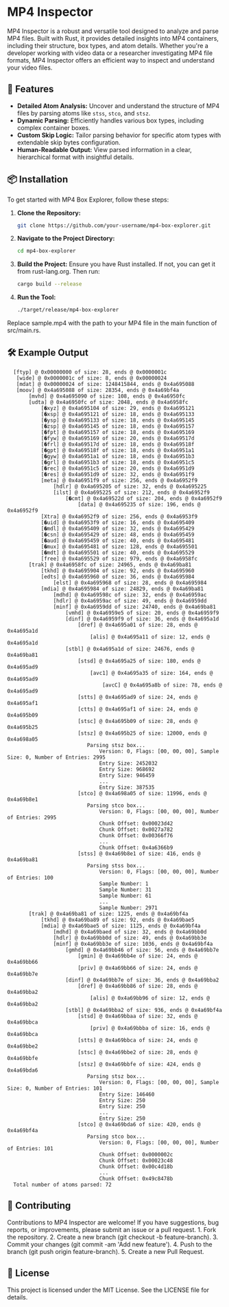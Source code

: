 # MP4 Inspector

MP4 Inspector is a robust and versatile tool designed to analyze and parse MP4 files. Built with Rust, it provides detailed insights into MP4 containers, including their structure, box types, and atom details. Whether you're a developer working with video data or a researcher investigating MP4 file formats, MP4 Inspector offers an efficient way to inspect and understand your video files.

## 🚀 Features

- **Detailed Atom Analysis:** Uncover and understand the structure of MP4 files by parsing atoms like `stss`, `stco`, and `stsz`.
- **Dynamic Parsing:** Efficiently handles various box types, including complex container boxes.
- **Custom Skip Logic:** Tailor parsing behavior for specific atom types with extendable skip bytes configuration.
- **Human-Readable Output:** View parsed information in a clear, hierarchical format with insightful details.

## 📦 Installation

To get started with MP4 Box Explorer, follow these steps:

1. **Clone the Repository:**

   ```bash
   git clone https://github.com/your-username/mp4-box-explorer.git

2. **Navigate to the Project Directory:**
    ```bash
    cd mp4-box-explorer

3. **Build the Project:**
    Ensure you have Rust installed. If not, you can get it from rust-lang.org. Then run:
    ```bash
    cargo build --release
    
4. **Run the Tool:**
   ```bash
   ./target/release/mp4-box-explorer

  Replace sample.mp4 with the path to your MP4 file in the main function of src/main.rs.

## 🛠 Example Output
      [ftyp] @ 0x00000000 of size: 28, ends @ 0x0000001c
       [wide] @ 0x0000001c of size: 8, ends @ 0x00000024
       [mdat] @ 0x00000024 of size: 1248415844, ends @ 0x4a695088
       [moov] @ 0x4a695088 of size: 28354, ends @ 0x4a69bf4a
           [mvhd] @ 0x4a695090 of size: 108, ends @ 0x4a6950fc
           [udta] @ 0x4a6950fc of size: 2048, ends @ 0x4a6958fc
               [�xyz] @ 0x4a695104 of size: 29, ends @ 0x4a695121
               [�xsp] @ 0x4a695121 of size: 18, ends @ 0x4a695133
               [�ysp] @ 0x4a695133 of size: 18, ends @ 0x4a695145
               [�zsp] @ 0x4a695145 of size: 18, ends @ 0x4a695157
               [�fpt] @ 0x4a695157 of size: 18, ends @ 0x4a695169
               [�fyw] @ 0x4a695169 of size: 20, ends @ 0x4a69517d
               [�frl] @ 0x4a69517d of size: 18, ends @ 0x4a69518f
               [�gpt] @ 0x4a69518f of size: 18, ends @ 0x4a6951a1
               [�gyw] @ 0x4a6951a1 of size: 18, ends @ 0x4a6951b3
               [�grl] @ 0x4a6951b3 of size: 18, ends @ 0x4a6951c5
               [�rec] @ 0x4a6951c5 of size: 20, ends @ 0x4a6951d9
               [�res] @ 0x4a6951d9 of size: 32, ends @ 0x4a6951f9
               [meta] @ 0x4a6951f9 of size: 256, ends @ 0x4a6952f9
                   [hdlr] @ 0x4a695205 of size: 32, ends @ 0x4a695225
                   [ilst] @ 0x4a695225 of size: 212, ends @ 0x4a6952f9
                       [�cmt] @ 0x4a69522d of size: 204, ends @ 0x4a6952f9
                           [data] @ 0x4a695235 of size: 196, ends @ 0x4a6952f9
               [Xtra] @ 0x4a6952f9 of size: 256, ends @ 0x4a6953f9
               [�uid] @ 0x4a6953f9 of size: 16, ends @ 0x4a695409
               [�mdl] @ 0x4a695409 of size: 32, ends @ 0x4a695429
               [�csn] @ 0x4a695429 of size: 48, ends @ 0x4a695459
               [�aud] @ 0x4a695459 of size: 40, ends @ 0x4a695481
               [�mux] @ 0x4a695481 of size: 128, ends @ 0x4a695501
               [�mdt] @ 0x4a695501 of size: 40, ends @ 0x4a695529
               [free] @ 0x4a695529 of size: 979, ends @ 0x4a6958fc
           [trak] @ 0x4a6958fc of size: 24965, ends @ 0x4a69ba81
               [tkhd] @ 0x4a695904 of size: 92, ends @ 0x4a695960
               [edts] @ 0x4a695960 of size: 36, ends @ 0x4a695984
                   [elst] @ 0x4a695968 of size: 28, ends @ 0x4a695984
               [mdia] @ 0x4a695984 of size: 24829, ends @ 0x4a69ba81
                   [mdhd] @ 0x4a69598c of size: 32, ends @ 0x4a6959ac
                   [hdlr] @ 0x4a6959ac of size: 49, ends @ 0x4a6959dd
                   [minf] @ 0x4a6959dd of size: 24740, ends @ 0x4a69ba81
                       [vmhd] @ 0x4a6959e5 of size: 20, ends @ 0x4a6959f9
                       [dinf] @ 0x4a6959f9 of size: 36, ends @ 0x4a695a1d
                           [dref] @ 0x4a695a01 of size: 28, ends @ 0x4a695a1d
                               [alis] @ 0x4a695a11 of size: 12, ends @ 0x4a695a1d
                       [stbl] @ 0x4a695a1d of size: 24676, ends @ 0x4a69ba81
                           [stsd] @ 0x4a695a25 of size: 180, ends @ 0x4a695ad9
                               [avc1] @ 0x4a695a35 of size: 164, ends @ 0x4a695ad9
                                   [avcC] @ 0x4a695a8b of size: 78, ends @ 0x4a695ad9
                           [stts] @ 0x4a695ad9 of size: 24, ends @ 0x4a695af1
                           [ctts] @ 0x4a695af1 of size: 24, ends @ 0x4a695b09
                           [stsc] @ 0x4a695b09 of size: 28, ends @ 0x4a695b25
                           [stsz] @ 0x4a695b25 of size: 12000, ends @ 0x4a698a05
                              Parsing stsz box...
                                  Version: 0, Flags: [00, 00, 00], Sample Size: 0, Number of Entries: 2995
                                  Entry Size: 2452032
                                  Entry Size: 968692
                                  Entry Size: 946459
                                  ...
                                  Entry Size: 387535
                           [stco] @ 0x4a698a05 of size: 11996, ends @ 0x4a69b8e1
                              Parsing stco box...
                                  Version: 0, Flags: [00, 00, 00], Number of Entries: 2995
                                  Chunk Offset: 0x00023d42
                                  Chunk Offset: 0x0027a782
                                  Chunk Offset: 0x00366f76
                                  ...
                                  Chunk Offset: 0x4a6366b9
                           [stss] @ 0x4a69b8e1 of size: 416, ends @ 0x4a69ba81
                              Parsing stss box...
                                  Version: 0, Flags: [00, 00, 00], Number of Entries: 100
                                  Sample Number: 1
                                  Sample Number: 31
                                  Sample Number: 61
                                  ...
                                  Sample Number: 2971
           [trak] @ 0x4a69ba81 of size: 1225, ends @ 0x4a69bf4a
               [tkhd] @ 0x4a69ba89 of size: 92, ends @ 0x4a69bae5
               [mdia] @ 0x4a69bae5 of size: 1125, ends @ 0x4a69bf4a
                   [mdhd] @ 0x4a69baed of size: 32, ends @ 0x4a69bb0d
                   [hdlr] @ 0x4a69bb0d of size: 49, ends @ 0x4a69bb3e
                   [minf] @ 0x4a69bb3e of size: 1036, ends @ 0x4a69bf4a
                       [gmhd] @ 0x4a69bb46 of size: 56, ends @ 0x4a69bb7e
                           [gmin] @ 0x4a69bb4e of size: 24, ends @ 0x4a69bb66
                           [priv] @ 0x4a69bb66 of size: 24, ends @ 0x4a69bb7e
                       [dinf] @ 0x4a69bb7e of size: 36, ends @ 0x4a69bba2
                           [dref] @ 0x4a69bb86 of size: 28, ends @ 0x4a69bba2
                               [alis] @ 0x4a69bb96 of size: 12, ends @ 0x4a69bba2
                       [stbl] @ 0x4a69bba2 of size: 936, ends @ 0x4a69bf4a
                           [stsd] @ 0x4a69bbaa of size: 32, ends @ 0x4a69bbca
                               [priv] @ 0x4a69bbba of size: 16, ends @ 0x4a69bbca
                           [stts] @ 0x4a69bbca of size: 24, ends @ 0x4a69bbe2
                           [stsc] @ 0x4a69bbe2 of size: 28, ends @ 0x4a69bbfe
                           [stsz] @ 0x4a69bbfe of size: 424, ends @ 0x4a69bda6
                              Parsing stsz box...
                                  Version: 0, Flags: [00, 00, 00], Sample Size: 0, Number of Entries: 101
                                  Entry Size: 146460
                                  Entry Size: 250
                                  Entry Size: 250
                                  ...
                                  Entry Size: 250
                           [stco] @ 0x4a69bda6 of size: 420, ends @ 0x4a69bf4a
                              Parsing stco box...
                                  Version: 0, Flags: [00, 00, 00], Number of Entries: 101
                                  Chunk Offset: 0x0000002c
                                  Chunk Offset: 0x00023c48
                                  Chunk Offset: 0x00c4d18b
                                  ...
                                  Chunk Offset: 0x49c8478b
      Total number of atoms parsed: 72
       
## 📝 Contributing
Contributions to MP4 Inspector are welcome! If you have suggestions, bug reports, or improvements, please submit an issue or a pull request.
    1. Fork the repository.
    2. Create a new branch (git checkout -b feature-branch).
    3. Commit your changes (git commit -am 'Add new feature').
    4. Push to the branch (git push origin feature-branch).
    5. Create a new Pull Request.

## 📄 License
This project is licensed under the MIT License. See the LICENSE file for details.
